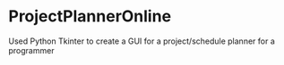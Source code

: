 # ProjectPlannerOnline

Used Python Tkinter to create a GUI for a project/schedule planner for a programmer
